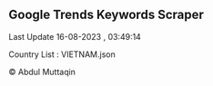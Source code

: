 

## Google Trends Keywords Scraper 
 
Last Update 16-08-2023 , 03:49:14

Country List :
VIETNAM.json



© Abdul Muttaqin 
